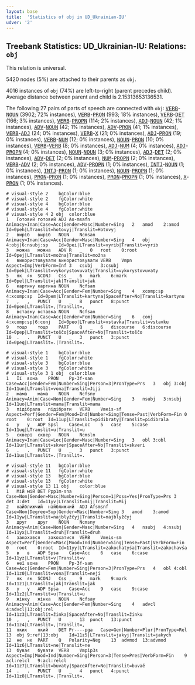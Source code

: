 ```yaml
---
layout: base
title:  'Statistics of obj in UD_Ukrainian-IU'
udver: '2'
---
```


## Treebank Statistics: UD_Ukrainian-IU: Relations: `obj`

This relation is universal.

5420 nodes (5%) are attached to their parents as `obj`.

4016 instances of `obj` (74%) are left-to-right (parent precedes child).
Average distance between parent and child is 2.15313653136531.

The following 27 pairs of parts of speech are connected with `obj`: <tt><a href="uk_iu-pos-VERB.html">VERB</a></tt>-<tt><a href="uk_iu-pos-NOUN.html">NOUN</a></tt> (3902; 72% instances), <tt><a href="uk_iu-pos-VERB.html">VERB</a></tt>-<tt><a href="uk_iu-pos-PRON.html">PRON</a></tt> (993; 18% instances), <tt><a href="uk_iu-pos-VERB.html">VERB</a></tt>-<tt><a href="uk_iu-pos-DET.html">DET</a></tt> (166; 3% instances), <tt><a href="uk_iu-pos-VERB.html">VERB</a></tt>-<tt><a href="uk_iu-pos-PROPN.html">PROPN</a></tt> (114; 2% instances), <tt><a href="uk_iu-pos-ADJ.html">ADJ</a></tt>-<tt><a href="uk_iu-pos-NOUN.html">NOUN</a></tt> (42; 1% instances), <tt><a href="uk_iu-pos-ADV.html">ADV</a></tt>-<tt><a href="uk_iu-pos-NOUN.html">NOUN</a></tt> (42; 1% instances), <tt><a href="uk_iu-pos-ADV.html">ADV</a></tt>-<tt><a href="uk_iu-pos-PRON.html">PRON</a></tt> (41; 1% instances), <tt><a href="uk_iu-pos-VERB.html">VERB</a></tt>-<tt><a href="uk_iu-pos-ADJ.html">ADJ</a></tt> (24; 0% instances), <tt><a href="uk_iu-pos-VERB.html">VERB</a></tt>-<tt><a href="uk_iu-pos-X.html">X</a></tt> (21; 0% instances), <tt><a href="uk_iu-pos-ADJ.html">ADJ</a></tt>-<tt><a href="uk_iu-pos-PRON.html">PRON</a></tt> (19; 0% instances), <tt><a href="uk_iu-pos-VERB.html">VERB</a></tt>-<tt><a href="uk_iu-pos-NUM.html">NUM</a></tt> (12; 0% instances), <tt><a href="uk_iu-pos-NOUN.html">NOUN</a></tt>-<tt><a href="uk_iu-pos-PRON.html">PRON</a></tt> (10; 0% instances), <tt><a href="uk_iu-pos-VERB.html">VERB</a></tt>-<tt><a href="uk_iu-pos-VERB.html">VERB</a></tt> (8; 0% instances), <tt><a href="uk_iu-pos-ADJ.html">ADJ</a></tt>-<tt><a href="uk_iu-pos-NUM.html">NUM</a></tt> (4; 0% instances), <tt><a href="uk_iu-pos-ADJ.html">ADJ</a></tt>-<tt><a href="uk_iu-pos-PROPN.html">PROPN</a></tt> (4; 0% instances), <tt><a href="uk_iu-pos-NOUN.html">NOUN</a></tt>-<tt><a href="uk_iu-pos-NOUN.html">NOUN</a></tt> (3; 0% instances), <tt><a href="uk_iu-pos-ADJ.html">ADJ</a></tt>-<tt><a href="uk_iu-pos-DET.html">DET</a></tt> (2; 0% instances), <tt><a href="uk_iu-pos-ADV.html">ADV</a></tt>-<tt><a href="uk_iu-pos-DET.html">DET</a></tt> (2; 0% instances), <tt><a href="uk_iu-pos-NUM.html">NUM</a></tt>-<tt><a href="uk_iu-pos-PROPN.html">PROPN</a></tt> (2; 0% instances), <tt><a href="uk_iu-pos-VERB.html">VERB</a></tt>-<tt><a href="uk_iu-pos-ADV.html">ADV</a></tt> (2; 0% instances), <tt><a href="uk_iu-pos-ADV.html">ADV</a></tt>-<tt><a href="uk_iu-pos-PROPN.html">PROPN</a></tt> (1; 0% instances), <tt><a href="uk_iu-pos-INTJ.html">INTJ</a></tt>-<tt><a href="uk_iu-pos-NOUN.html">NOUN</a></tt> (1; 0% instances), <tt><a href="uk_iu-pos-INTJ.html">INTJ</a></tt>-<tt><a href="uk_iu-pos-PRON.html">PRON</a></tt> (1; 0% instances), <tt><a href="uk_iu-pos-NOUN.html">NOUN</a></tt>-<tt><a href="uk_iu-pos-PROPN.html">PROPN</a></tt> (1; 0% instances), <tt><a href="uk_iu-pos-PRON.html">PRON</a></tt>-<tt><a href="uk_iu-pos-PRON.html">PRON</a></tt> (1; 0% instances), <tt><a href="uk_iu-pos-PRON.html">PRON</a></tt>-<tt><a href="uk_iu-pos-PROPN.html">PROPN</a></tt> (1; 0% instances), <tt><a href="uk_iu-pos-X.html">X</a></tt>-<tt><a href="uk_iu-pos-PRON.html">PRON</a></tt> (1; 0% instances).


~~~ conllu
# visual-style 2	bgColor:blue
# visual-style 2	fgColor:white
# visual-style 4	bgColor:blue
# visual-style 4	fgColor:white
# visual-style 4 2 obj	color:blue
1	Готовий	готовий	ADJ	Ao-msafn	Animacy=Inan|Case=Acc|Gender=Masc|Number=Sing	2	amod	2:amod	Id=0peh|LTranslit=hotovyj|Translit=Hotovyj
2	виріб	виріб	NOUN	Ncmsan	Animacy=Inan|Case=Acc|Gender=Masc|Number=Sing	4	obj	4:obj|6:nsubj:sp	Id=0pei|LTranslit=vyrib|Translit=vyrib
3	можна	можна	ADV	R	_	0	root	0:root	Id=0pej|LTranslit=možna|Translit=možna
4	використовувати	використовувати	VERB	Vmpn	Aspect=Imp|VerbForm=Inf	3	csubj	3:csubj	Id=0pek|LTranslit=vykorystovuvaty|Translit=vykorystovuvaty
5	як	як	SCONJ	Css	_	6	mark	6:mark	Id=0pel|LTranslit=jak|Translit=jak
6	картину	картина	NOUN	Ncfsan	Animacy=Inan|Case=Acc|Gender=Fem|Number=Sing	4	xcomp:sp	4:xcomp:sp	Id=0pem|LTranslit=kartyna|SpaceAfter=No|Translit=kartynu
7	,	,	PUNCT	U	_	8	punct	8:punct	Id=0pen|LTranslit=,|Translit=,
8	вставку	вставка	NOUN	Ncfsan	Animacy=Inan|Case=Acc|Gender=Fem|Number=Sing	6	conj	4:xcomp:sp|6:conj	Id=0peo|LTranslit=vstavka|Translit=vstavku
9	тощо	тощо	PART	Q	_	6	discourse	6:discourse	Id=0pep|LTranslit=toščo|SpaceAfter=No|Translit=toščo
10	.	.	PUNCT	U	_	3	punct	3:punct	Id=0peq|LTranslit=.|Translit=.

~~~


~~~ conllu
# visual-style 1	bgColor:blue
# visual-style 1	fgColor:white
# visual-style 3	bgColor:blue
# visual-style 3	fgColor:white
# visual-style 3 1 obj	color:blue
1	Її	вона	PRON	Pp-3f-san	Case=Acc|Gender=Fem|Number=Sing|Person=3|PronType=Prs	3	obj	3:obj	Id=11un|LTranslit=vona|Translit=Jiji
2	мама	мама	NOUN	Ncfsny	Animacy=Anim|Case=Nom|Gender=Fem|Number=Sing	3	nsubj	3:nsubj	Id=11uo|LTranslit=mama|Translit=mama
3	підібрала	підібрати	VERB	Vmeis-sf	Aspect=Perf|Gender=Fem|Mood=Ind|Number=Sing|Tense=Past|VerbForm=Fin	0	root	0:root	Id=11up|LTranslit=pidibraty|Translit=pidibrala
4	у	у	ADP	Spsl	Case=Loc	5	case	5:case	Id=11uq|LTranslit=u|Translit=u
5	сквері	сквер	NOUN	Ncmsln	Animacy=Inan|Case=Loc|Gender=Masc|Number=Sing	3	obl	3:obl	Id=11ur|LTranslit=skver|SpaceAfter=No|Translit=skveri
6	.	.	PUNCT	U	_	3	punct	3:punct	Id=11us|LTranslit=.|Translit=.

~~~


~~~ conllu
# visual-style 11	bgColor:blue
# visual-style 11	fgColor:white
# visual-style 13	bgColor:blue
# visual-style 13	fgColor:white
# visual-style 13 11 obj	color:blue
1	Мій	мій	DET	Ppp1m-sna	Case=Nom|Gender=Masc|Number=Sing|Person=1|Poss=Yes|PronType=Prs	3	det	3:det	Id=11yv|LTranslit=mij|Translit=Mij
2	найближчий	найближчий	ADJ	Afsmsnf	Case=Nom|Degree=Sup|Gender=Masc|Number=Sing	3	amod	3:amod	Id=11yw|LTranslit=najblyžčyj|Translit=najblyžčyj
3	друг	друг	NOUN	Ncmsny	Animacy=Anim|Case=Nom|Gender=Masc|Number=Sing	4	nsubj	4:nsubj	Id=11yx|LTranslit=druh|Translit=druh
4	закохався	закохатися	VERB	Vmeis-sm	Aspect=Perf|Gender=Masc|Mood=Ind|Number=Sing|Tense=Past|VerbForm=Fin	0	root	0:root	Id=11yy|LTranslit=zakochatyśа|Translit=zakochavśа
5	в	в	ADP	Spsa	Case=Acc	6	case	6:case	Id=11yz|LTranslit=v|Translit=v
6	неї	вона	PRON	Pp-3f-san	Case=Acc|Gender=Fem|Number=Sing|Person=3|PronType=Prs	4	obl	4:obl	Id=11z0|LTranslit=vona|Translit=neji
7	як	як	SCONJ	Css	_	9	mark	9:mark	Id=11z1|LTranslit=jak|Translit=jak
8	у	у	ADP	Spsa	Case=Acc	9	case	9:case	Id=11z2|LTranslit=u|Translit=u
9	жінку	жінка	NOUN	Ncfsay	Animacy=Anim|Case=Acc|Gender=Fem|Number=Sing	4	advcl	4:advcl|13:obj:rel	Id=11z3|LTranslit=žinka|SpaceAfter=No|Translit=žinku
10	,	,	PUNCT	U	_	13	punct	13:punct	Id=11z4|LTranslit=,|Translit=,
11	яких	який	DET	Pr----pga	Case=Gen|Number=Plur|PronType=Rel	13	obj	9:ref|13:obj	Id=11z5|LTranslit=jakyj|Translit=jakych
12	не	не	PART	Q	Polarity=Neg	13	advmod	13:advmod	Id=11z6|LTranslit=ne|Translit=ne
13	буває	бувати	VERB	Vmpip3s	Aspect=Imp|Mood=Ind|Number=Sing|Person=3|Tense=Pres|VerbForm=Fin	9	acl:relcl	9:acl:relcl	Id=11z7|LTranslit=buvaty|SpaceAfter=No|Translit=buvaě
14	.	.	PUNCT	U	_	4	punct	4:punct	Id=11z8|LTranslit=.|Translit=.

~~~



